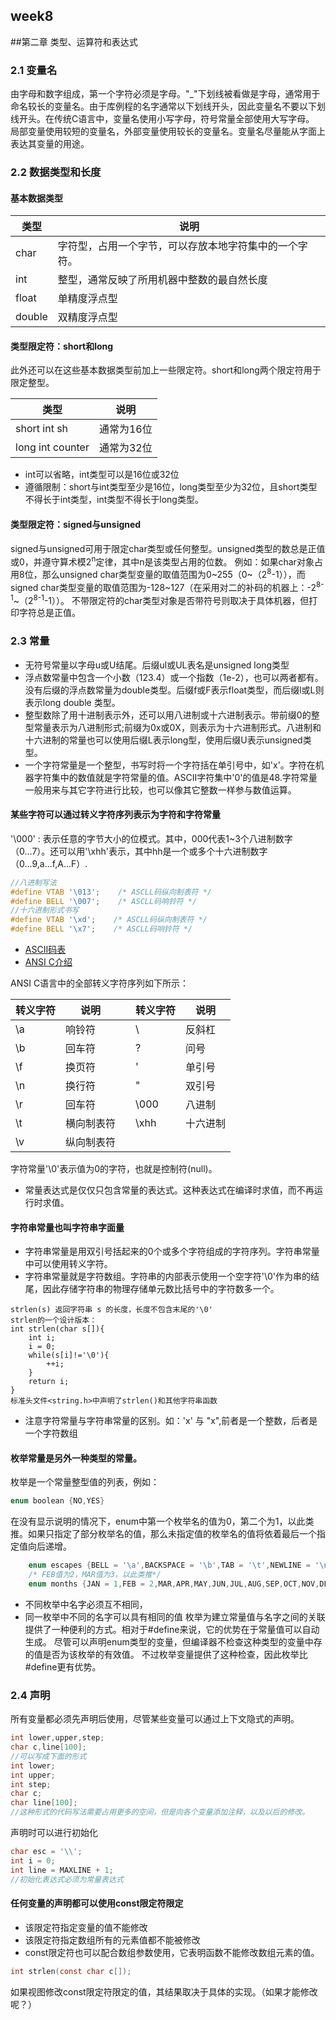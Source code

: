 ## week8
##第二章 类型、运算符和表达式
### 2.1 变量名
由字母和数字组成，第一个字符必须是字母。"_"下划线被看做是字母，通常用于命名较长的变量名。由于库例程的名字通常以下划线开头，因此变量名不要以下划线开头。在传统C语言中，变量名使用小写字母，符号常量全部使用大写字母。
局部变量使用较短的变量名，外部变量使用较长的变量名。变量名尽量能从字面上表达其变量的用途。
### 2.2 数据类型和长度
#### 基本数据类型 
| 类型 | 说明 |
|---| ----- | 
|char|字符型，占用一个字节，可以存放本地字符集中的一个字符。 | 
|int|整型，通常反映了所用机器中整数的最自然长度|
|float| 单精度浮点型 |
|double| 双精度浮点型 |
#### 类型限定符：short和long
此外还可以在这些基本数据类型前加上一些限定符。short和long两个限定符用于限定整型。

| 类型 | 说明 |
|---| ----- | 
|short int sh | 通常为16位 |
|long int counter | 通常为32位 |

* int可以省略，int类型可以是16位或32位
* 遵循限制：short与int类型至少是16位，long类型至少为32位，且short类型不得长于int类型，int类型不得长于long类型。
#### 类型限定符：signed与unsigned
signed与unsigned可用于限定char类型或任何整型。unsigned类型的数总是正值或0，并遵守算术模2<sup>n</sup>定律，其中n是该类型占用的位数。
例如：如果char对象占用8位，那么unsigned char类型变量的取值范围为0~255（0~（2<sup>8</sup>-1）），而signed char类型变量的取值范围为-128~127（在采用对二的补码的机器上：-2<sup>8-1</sup>~（2<sup>8-1</sup>-1））。
不带限定符的char类型对象是否带符号则取决于具体机器，但打印字符总是正值。
### 2.3 常量
* 无符号常量以字母u或U结尾。后缀ul或UL表名是unsigned long类型
* 浮点数常量中包含一个小数（123.4）或一个指数（1e-2），也可以两者都有。没有后缀的浮点数常量为double类型。后缀f或F表示float类型，而后缀l或L则表示long double 类型。
* 整型数除了用十进制表示外，还可以用八进制或十六进制表示。带前缀0的整型常量表示为八进制形式;前缀为0x或0X，则表示为十六进制形式。八进制和十六进制的常量也可以使用后缀L表示long型，使用后缀U表示unsigned类型。
* 一个字符常量是一个整型，书写时将一个字符括在单引号中，如'x'。字符在机器字符集中的数值就是字符常量的值。ASCII字符集中'0'的值是48.字符常量一般用来与其它字符进行比较，也可以像其它整数一样参与数值运算。
#### 某些字符可以通过转义字符序列表示为字符和字符常量
'\000' : 表示任意的字节大小的位模式。其中，000代表1~3个八进制数字（0...7）。还可以用'\xhh'表示，其中hh是一个或多个十六进制数字（0...9,a...f,A...F）.
```C
//八进制写法
#define VTAB '\013';    /* ASCLL码纵向制表符 */
#define BELL '\007';    /* ASCLL码响铃符 */
//十六进制形式书写
#define VTAB '\xd';    /* ASCLL码纵向制表符 */
#define BELL '\x7';    /* ASCLL码响铃符 */
```
* [ASCII码表](./ascll.md)
* [ANSI C介绍](https://en.wikipedia.org/wiki/ANSI_C)

ANSI C语言中的全部转义字符序列如下所示：

| 转义字符 | 说明 | | 转义字符 | 说明 | 
|---| ----- | ----- | ----- | ----- | 
|\a | 响铃符 | | \\ | 反斜杠 | 
|\b | 回车符 | | \? | 问号 | 
|\f | 换页符 | | \' | 单引号 | 
|\n | 换行符 | | \" | 双引号 | 
|\r | 回车符 | | \000 | 八进制 | 
|\t | 横向制表符 | | \xhh | 十六进制 | 
|\v | 纵向制表符 | | | | 
字符常量'\0'表示值为0的字符，也就是控制符(null)。

* 常量表达式是仅仅只包含常量的表达式。这种表达式在编译时求值，而不再运行时求值。

#### 字符串常量也叫字符串字面量
* 字符串常量是用双引号括起来的0个或多个字符组成的字符序列。字符串常量中可以使用转义字符。
* 字符串常量就是字符数组。字符串的内部表示使用一个空字符'\0'作为串的结尾，因此存储字符串的物理存储单元数比括号中的字符数多一个。
```text
strlen(s) 返回字符串 s 的长度，长度不包含末尾的'\0'
strlen的一个设计版本：
int strlen(char s[]){
    int i;
    i = 0;
    while(s[i]!='\0'){
        ++i;
    }
    return i;
}
标准头文件<string.h>中声明了strlen()和其他字符串函数
```
* 注意字符常量与字符串常量的区别。如：'x' 与 "x",前者是一个整数，后者是一个字符数组

#### 枚举常量是另外一种类型的常量。
枚举是一个常量整型值的列表，例如：
```C
enum boolean {NO,YES}
```
在没有显示说明的情况下，enum中第一个枚举名的值为0，第二个为1，以此类推。如果只指定了部分枚举名的值，那么未指定值的枚举名的值将依着最后一个指定值向后递增。
```C
    enum escapes {BELL = '\a',BACKSPACE = '\b',TAB = '\t',NEWLINE = '\n',VTAB = '\v',RETURN = '\r'}
    /* FEB值为2，MAR值为3，以此类推*/
    enum months {JAN = 1,FEB = 2,MAR,APR,MAY,JUN,JUL,AUG,SEP,OCT,NOV,DEC}
```
* 不同枚举中名字必须互不相同，
* 同一枚举中不同的名字可以具有相同的值
枚举为建立常量值与名字之间的关联提供了一种便利的方式。相对于#define来说，它的优势在于常量值可以自动生成。
尽管可以声明enum类型的变量，但编译器不检查这种类型的变量中存的值是否为该枚举的有效值。
不过枚举变量提供了这种检查，因此枚举比#define更有优势。
### 2.4 声明
所有变量都必须先声明后使用，尽管某些变量可以通过上下文隐式的声明。
```C
int lower,upper,step;
char c,line[100];
//可以写成下面的形式
int lower;
int upper;
int step;
char c;
char line[100];
//这种形式的代码写法需要占用更多的空间，但是向各个变量添加注释，以及以后的修改。
```
声明时可以进行初始化
```c
char esc = '\\';
int i = 0;
int line = MAXLINE + 1;
//初始化表达式必须为常量表达式
```
#### 任何变量的声明都可以使用const限定符限定
* 该限定符指定变量的值不能修改
* 该限定符指定数组所有的元素值都不能被修改
* const限定符也可以配合数组参数使用，它表明函数不能修改数组元素的值。
```c
int strlen(const char c[]);
```
如果视图修改const限定符限定的值，其结果取决于具体的实现。（如果才能修改呢？）


 
